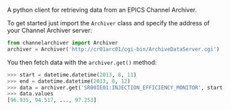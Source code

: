A python client for retrieving data from an EPICS Channel Archiver.

To get started just import the `Archiver` class and specify the address of your Channel Archiver server:

```python
from channelarchiver import Archiver
archiver = Archiver('http://cr01arc01/cgi-bin/ArchiveDataServer.cgi')
```

You then fetch data with the `archiver.get()` method:

```python
>>> start = datetime.datetime(2013, 8, 11)
>>> end = datetime.datetime(2013, 8, 12)
>>> data = archiver.get('SR00IE01:INJECTION_EFFICIENCY_MONITOR', start, end)
>>> data.values
[96.935, 94.517, ..., 97.253]
```
